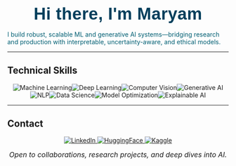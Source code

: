 <h1 align="center" style="color:#003f5c; font-size: 2.4rem; font-weight: 600; letter-spacing: 0.5px; margin-bottom: 1rem; font-family: Arial, sans-serif;">
  Hi there, I'm Maryam
</h1>


<p style="color:#005f73;">
I build robust, scalable ML and generative AI systems—bridging research and production with interpretable, uncertainty-aware, and ethical models.
</p>

---
## Technical Skills

<p align="center">
  <img src="https://img.shields.io/badge/Machine%20Learning-002f4b?style=for-the-badge&logo=python&logoColor=white" alt="Machine Learning" />&#8203;
  <img src="https://img.shields.io/badge/Deep%20Learning-006d77?style=for-the-badge&logo=tensorflow&logoColor=white" alt="Deep Learning" />&#8203;
  <img src="https://img.shields.io/badge/Computer%20Vision-014f86?style=for-the-badge&logo=opencv&logoColor=white" alt="Computer Vision" />&#8203;
  <img src="https://img.shields.io/badge/Generative%20AI-0077b6?style=for-the-badge&logo=openai&logoColor=white" alt="Generative AI" />&#8203;
  <img src="https://img.shields.io/badge/NLP-0096c7?style=for-the-badge&logo=googlecloud&logoColor=white" alt="NLP" />&#8203;
  <img src="https://img.shields.io/badge/Data%20Science-00b4d8?style=for-the-badge&logo=pandas&logoColor=white" alt="Data Science" />&#8203;
  <img src="https://img.shields.io/badge/Model%20Optimization-48cae4?style=for-the-badge&logo=scikitlearn&logoColor=white" alt="Model Optimization" />&#8203;
  <img src="https://img.shields.io/badge/Explainable%20AI-90e0ef?style=for-the-badge" alt="Explainable AI" />
</p>

---

## Contact

<p align="center">
  <a href="https://www.linkedin.com/in/maryousefi" target="_blank">
    <img src="https://img.shields.io/badge/LinkedIn-0A66C2?style=for-the-badge&logo=linkedin&logoColor=white" alt="LinkedIn" />
  </a>
  <a href="https://huggingface.co/Maryousefi" target="_blank">
    <img src="https://img.shields.io/badge/HuggingFace-FFD21F?style=for-the-badge&logo=huggingface&logoColor=black" alt="HuggingFace" />
  </a>
  <a href="https://www.kaggle.com/maryousefi/" target="_blank">
    <img src="https://img.shields.io/badge/Kaggle-20BEFF?style=for-the-badge&logo=kaggle&logoColor=white" alt="Kaggle" />
  </a>
</p>

<p align="center" style="font-style: italic; color: #1a1a1a; font-size: 1rem; max-width: 500px; margin: 0 auto;">
  Open to collaborations, research projects, and deep dives into AI.
</p>
